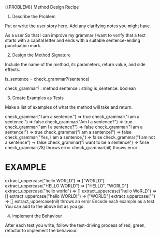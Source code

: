 {{PROBLEM}} Method Design Recipe

1. Describe the Problem

Put or write the user story here. Add any clarifying notes you might have.

As a user
So that I can improve my grammar
I want to verify that a text starts with a capital letter and ends with a suitable sentence-ending punctuation mark.

2. Design the Method Signature

Include the name of the method, its parameters, return value, and side effects.

is_sentence = check_grammar?(sentence)

check_grammar? : method
sentence : string
is_sentence: boolean 

3. Create Examples as Tests

Make a list of examples of what the method will take and return.

check_grammar("I am a sentence.") => true
check_grammar("i am a sentence.") => false
check_grammar("Am I a sentence?") => true
check_grammar("am I a sentence?") => false
check_grammar("I am a sentence!") => true
check_grammar("i am a sentence!") => false
check_grammar("Yes, I am a sentence,") => false
check_grammar("I am not a sentence") => false
check_grammar("i want to be a sentence") => false
check_grammar(78) throws error
check_grammar(nil) throws error
# EXAMPLE

extract_uppercase("hello WORLD") => ["WORLD"]
extract_uppercase("HELLO WORLD") => ["HELLO", "WORLD"]
extract_uppercase("hello world") => []
extract_uppercase("hello WoRLD") => []
extract_uppercase("hello WORLD!") => ["WORLD"]
extract_uppercase("") => []
extract_uppercase(nil) throws an error
Encode each example as a test. You can add to the above list as you go.

4. Implement the Behaviour

After each test you write, follow the test-driving process of red, green, refactor to implement the behaviour.
